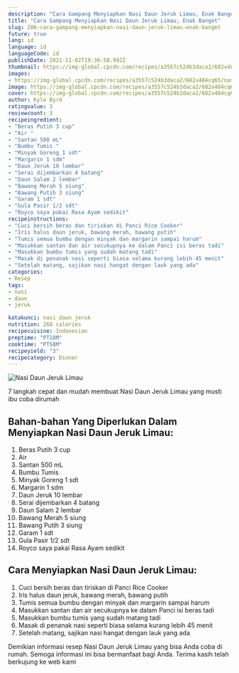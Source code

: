 ```yaml
---
description: "Cara Gampang Menyiapkan Nasi Daun Jeruk Limau, Enak Banget"
title: "Cara Gampang Menyiapkan Nasi Daun Jeruk Limau, Enak Banget"
slug: 286-cara-gampang-menyiapkan-nasi-daun-jeruk-limau-enak-banget
future: true
lang: id
language: id
languageCode: id
publishDate: 2021-11-02T19:36:58.992Z 
thumbnail: https://img-global.cpcdn.com/recipes/a3557c524b3daca2/682x484cq65/nasi-daun-jeruk-limau-foto-resep-utama.png
images:
- https://img-global.cpcdn.com/recipes/a3557c524b3daca2/682x484cq65/nasi-daun-jeruk-limau-foto-resep-utama.png
image: https://img-global.cpcdn.com/recipes/a3557c524b3daca2/682x484cq65/nasi-daun-jeruk-limau-foto-resep-utama.png
cover: https://img-global.cpcdn.com/recipes/a3557c524b3daca2/682x484cq65/nasi-daun-jeruk-limau-foto-resep-utama.png
author: Kyle Byrd
ratingvalue: 3
reviewcount: 3
recipeingredient:
- "Beras Putih 3 cup"
- "Air "
- "Santan 500 mL"
- "Bumbu Tumis "
- "Minyak Goreng 1 sdt"
- "Margarin 1 sdm"
- "Daun Jeruk 10 lembar"
- "Serai dijembarkan 4 batang"
- "Daun Salam 2 lembar"
- "Bawang Merah 5 siung"
- "Bawang Putih 3 siung"
- "Garam 1 sdt"
- "Gula Pasir 1/2 sdt"
- "Royco saya pakai Rasa Ayam sedikit"
recipeinstructions:
- "Cuci bersih beras dan tiriskan di Panci Rice Cooker"
- "Iris halus daun jeruk, bawang merah, bawang putih"
- "Tumis semua bumbu dengan minyak dan margarin sampai harum"
- "Masukkan santan dan air secukupnya ke dalam Panci isi beras tadi"
- "Masukkan bumbu tumis yang sudah matang tadi"
- "Masak di penanak nasi seperti biasa selama kurang lebih 45 menit"
- "Setelah matang, sajikan nasi hangat dengan lauk yang ada"
categories:
- Resep
tags:
- nasi
- daun
- jeruk

katakunci: nasi daun jeruk 
nutrition: 268 calories
recipecuisine: Indonesian
preptime: "PT18M"
cooktime: "PT58M"
recipeyield: "3"
recipecategory: Dinner
---
```



![Nasi Daun Jeruk Limau](https://img-global.cpcdn.com/recipes/a3557c524b3daca2/682x484cq65/nasi-daun-jeruk-limau-foto-resep-utama.png)

7 langkah cepat dan mudah membuat  Nasi Daun Jeruk Limau yang musti ibu coba dirumah

<!--inarticleads1-->

## Bahan-bahan Yang Diperlukan Dalam Menyiapkan Nasi Daun Jeruk Limau:

1. Beras Putih 3 cup
1. Air 
1. Santan 500 mL
1. Bumbu Tumis 
1. Minyak Goreng 1 sdt
1. Margarin 1 sdm
1. Daun Jeruk 10 lembar
1. Serai dijembarkan 4 batang
1. Daun Salam 2 lembar
1. Bawang Merah 5 siung
1. Bawang Putih 3 siung
1. Garam 1 sdt
1. Gula Pasir 1/2 sdt
1. Royco saya pakai Rasa Ayam sedikit



<!--inarticleads2-->

## Cara Menyiapkan Nasi Daun Jeruk Limau:

1. Cuci bersih beras dan tiriskan di Panci Rice Cooker
1. Iris halus daun jeruk, bawang merah, bawang putih
1. Tumis semua bumbu dengan minyak dan margarin sampai harum
1. Masukkan santan dan air secukupnya ke dalam Panci isi beras tadi
1. Masukkan bumbu tumis yang sudah matang tadi
1. Masak di penanak nasi seperti biasa selama kurang lebih 45 menit
1. Setelah matang, sajikan nasi hangat dengan lauk yang ada




Demikian informasi  resep Nasi Daun Jeruk Limau   yang bisa Anda coba di rumah. Semoga informasi ini bisa bermanfaat bagi Anda. Terima kasih telah berkujung ke web kami
